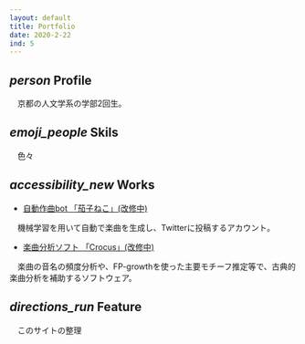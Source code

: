 ```yaml
---
layout: default
title: Portfolio
date: 2020-2-22
ind: 5
---
```


## <i class="material-icons mdc-list-item__graphic" aria-hidden="true">person</i> Profile

　京都の人文学系の学部2回生。

## <i class="material-icons mdc-list-item__graphic" aria-hidden="true">emoji_people</i> Skils

　色々

## <i class="material-icons mdc-list-item__graphic" aria-hidden="true">accessibility_new</i> Works

- [自動作曲bot 「茄子ねこ」(改修中)](https://twitter.com/cc_99_ff)

　機械学習を用いて自動で楽曲を生成し、Twitterに投稿するアカウント。

- [楽曲分析ソフト 「Crocus」(改修中)](https://github.com/nasneco/Crocus)

　楽曲の音名の頻度分析や、FP-growthを使った主要モチーフ推定等で、古典的楽曲分析を補助するソフトウェア。

## <i class="material-icons mdc-list-item__graphic" aria-hidden="true">directions_run</i> Feature

　このサイトの整理
